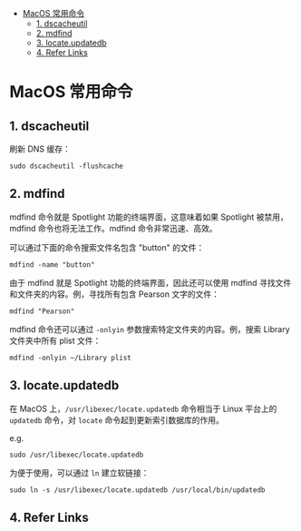 - [MacOS 常用命令](#macos-常用命令)
  - [1. dscacheutil](#1-dscacheutil)
  - [2. mdfind](#2-mdfind)
  - [3. locate.updatedb](#3-locateupdatedb)
  - [4. Refer Links](#4-refer-links)

# MacOS 常用命令

## 1. dscacheutil

刷新 DNS 缓存：
```
sudo dscacheutil -flushcache
```

## 2. mdfind

mdfind 命令就是 Spotlight 功能的终端界面，这意味着如果 Spotlight 被禁用，mdfind 命令也将无法工作。mdfind 命令非常迅速、高效。

可以通过下面的命令搜索文件名包含 "button" 的文件：
```
mdfind -name "button"
```

由于 mdfind 就是 Spotlight 功能的终端界面，因此还可以使用 mdfind 寻找文件和文件夹的内容。例，寻找所有包含 Pearson 文字的文件：
```
mdfind "Pearson"
```

mdfind 命令还可以通过 `-onlyin` 参数搜索特定文件夹的内容。例，搜索 Library 文件夹中所有 plist 文件：
```
mdfind -onlyin ~/Library plist
```

## 3. locate.updatedb

在 MacOS 上，`/usr/libexec/locate.updatedb` 命令相当于 Linux 平台上的 `updatedb` 命令，对 `locate` 命令起到更新索引数据库的作用。

e.g.
```
sudo /usr/libexec/locate.updatedb
```

为便于使用，可以通过 `ln` 建立软链接：
```
sudo ln -s /usr/libexec/locate.updatedb /usr/local/bin/updatedb
```

## 4. Refer Links
